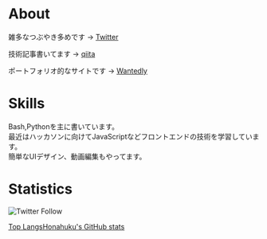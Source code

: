 # About

雑多なつぶやき多めです → [Twitter](https://twitter.com/yosuke_yamakawa)

技術記事書いてます → [qiita](https://qiita.com/honahuku)

ポートフォリオ的なサイトです → [Wantedly](https://www.wantedly.com/id/yosuke_yamakawa)

# Skills

Bash,Pythonを主に書いています。<br>
最近はハッカソンに向けてJavaScriptなどフロントエンドの技術を学習しています。<br>
簡単なUIデザイン、動画編集もやってます。<br>

# Statistics
![Twitter Follow](https://img.shields.io/twitter/follow/yosuke_yamakawa?style=social)

[Top Langs](https://github-readme-stats.vercel.app/api/top-langs/?username=anuraghazra)[Honahuku's GitHub stats](https://github-readme-stats.vercel.app/api?username=Honahuku&border_color=2e4058)
